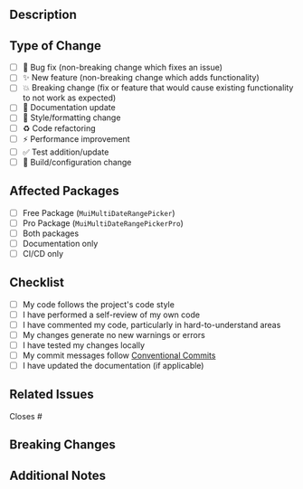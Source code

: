 ## Description
<!-- Describe your changes in detail -->

## Type of Change
<!-- Put an `x` in all boxes that apply -->
- [ ] 🐛 Bug fix (non-breaking change which fixes an issue)
- [ ] ✨ New feature (non-breaking change which adds functionality)
- [ ] 💥 Breaking change (fix or feature that would cause existing functionality to not work as expected)
- [ ] 📝 Documentation update
- [ ] 🎨 Style/formatting change
- [ ] ♻️ Code refactoring
- [ ] ⚡ Performance improvement
- [ ] ✅ Test addition/update
- [ ] 🔧 Build/configuration change

## Affected Packages
<!-- Put an `x` in all boxes that apply -->
- [ ] Free Package (`MuiMultiDateRangePicker`)
- [ ] Pro Package (`MuiMultiDateRangePickerPro`)
- [ ] Both packages
- [ ] Documentation only
- [ ] CI/CD only

## Checklist
<!-- Put an `x` in all boxes that apply -->
- [ ] My code follows the project's code style
- [ ] I have performed a self-review of my own code
- [ ] I have commented my code, particularly in hard-to-understand areas
- [ ] My changes generate no new warnings or errors
- [ ] I have tested my changes locally
- [ ] My commit messages follow [Conventional Commits](https://www.conventionalcommits.org/)
- [ ] I have updated the documentation (if applicable)

## Related Issues
<!-- Link to related issues if applicable -->
Closes #

## Breaking Changes
<!-- If this is a breaking change, describe the impact and migration path -->

## Additional Notes
<!-- Any additional information that reviewers should know -->

